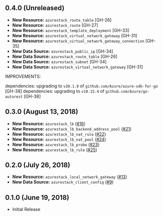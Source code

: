 ## 0.4.0 (Unreleased)

* **New Resource:** `azurestack_route_table` [GH-26]
* **New Resource:** `azurestack_route` [GH-27]
* **New Resource:** `azurestack_template_deployment` [GH-33]
* **New Resource:** `azurestack_virtual_network_gateway` [GH-31]
* **New Resource:** `azurestack_virtual_network_gateway_connection` [GH-35]
* **New Data Source:** `azurestack_public_ip` [GH-34]
* **New Data Source:** `azurestack_route_table` [GH-26]
* **New Data Source:** `azurestack_subnet` [GH-34]
* **New Data Source:** `azurestack_virtual_network_gateway` [GH-31]

IMPROVEMENTS:

dependencies: upgrading to `v20.1.0` of `github.com/Azure/azure-sdk-for-go` [GH-38]
dependencies: upgrading to `v10.15.4` of `github.com/Azure/go-autorest` [GH-38]

## 0.3.0 (August 13, 2018)

* **New Resource:** `azurestack_lb` ([#16](https://github.com/terraform-providers/terraform-provider-azurestack/issues/16))
* **New Resource:** `azurestack_lb_backend_address_pool` ([#21](https://github.com/terraform-providers/terraform-provider-azurestack/issues/21))
* **New Resource:** `azurestack_lb_nat_rule` ([#22](https://github.com/terraform-providers/terraform-provider-azurestack/issues/22))
* **New Resource:** `azurestack_lb_nat_pool` ([#24](https://github.com/terraform-providers/terraform-provider-azurestack/issues/24))
* **New Resource:** `azurestack_lb_probe` ([#23](https://github.com/terraform-providers/terraform-provider-azurestack/issues/23))
* **New Resource:** `azurestack_lb_rule` ([#25](https://github.com/terraform-providers/terraform-provider-azurestack/issues/25))

## 0.2.0 (July 26, 2018)

* **New Resource:** `azurestack_local_network_gateway` ([#13](https://github.com/terraform-providers/terraform-provider-azurestack/issues/13))
* **New Data Source:** `azurestack_client_config` ([#9](https://github.com/terraform-providers/terraform-provider-azurestack/issues/9))

## 0.1.0 (June 19, 2018) 

* Initial Release

